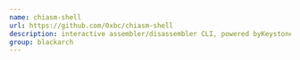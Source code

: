 ```yaml
---
name: chiasm-shell
url: https://github.com/0xbc/chiasm-shell
description: interactive assembler/disassembler CLI, powered byKeystone/Capstone. URL : https://github.com/0xbc/chiasm-shell Groups : blackarch blackarch-disassembler
group: blackarch
---
```

